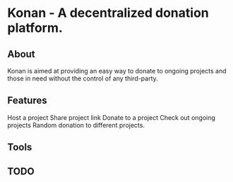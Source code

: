 # Konan - A decentralized donation platform.

## About
Konan is aimed at providing an easy way to donate to ongoing projects and those in need without the control of any third-party.

## Features
Host a project
Share project link
Donate to a project
Check out ongoing projects
Random donation to different projects.

## Tools



## TODO

